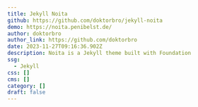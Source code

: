 ```yaml
---
title: Jekyll Noita
github: https://github.com/doktorbro/jekyll-noita
demo: https://noita.penibelst.de/
author: doktorbro
author_link: https://github.com/doktorbro
date: 2023-11-27T09:16:36.902Z
description: Noita is a Jekyll theme built with Foundation
ssg:
  - Jekyll
css: []
cms: []
category: []
draft: false
---
```

